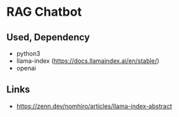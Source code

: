 # RAG Chatbot

## Used, Dependency

- python3
- llama-index (https://docs.llamaindex.ai/en/stable/)
- openai

## Links
- https://zenn.dev/nomhiro/articles/llama-index-abstract

